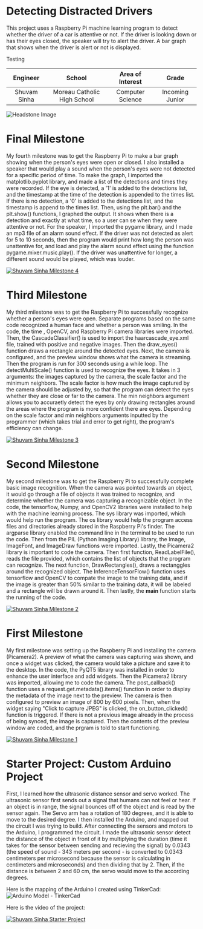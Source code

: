 ﻿# Detecting Distracted Drivers
 
This project uses a Raspberry Pi machine learning program to detect whether the driver of a car is attentive or not. If the driver is looking down or has their eyes closed, the speaker will try to alert the driver. A bar graph that shows when the driver is alert or not is displayed.

Testing

| **Engineer** | **School** | **Area of Interest** | **Grade** |
|:--:|:--:|:--:|:--:|
| Shuvam Sinha | Moreau Catholic High School | Computer Science | Incoming Junior

![Headstone Image](https://lh3.googleusercontent.com/pw/AM-JKLXQZU8QvJV9rAtq2BbXbuaYxf8qZCV4ncQU251ZyZJFHK20Bq_x2f0YFLaRgdEAiVJ9I6s7ESH9mFThj_BKtDviE-diiHyiSX73TIQUTpSs4AENXl9nicOyVBilNvOptstkM9RLaF_ECU4J06S_LEF7=w726-h725-no?authuser=0)


# Final Milestone

My fourth milestone was to get the Raspberry Pi to make a bar graph showing when the person's eyes were open or closed. I also installed a speaker that would play a sound when the person's eyes were not detected for a specific period of time. To make the graph, I imported the matplotlib.pyplot library, and made a list of the detections and times they were recorded. If the eye is detected, a '1' is added to the detections list, and the timestamp at the time of the detection is appended to the times list. If there is no detection, a '0' is added to the detections list, and the timestamp is append to the times list. Then, using the plt.bar() and the plt.show() functions, I graphed the output. It shows when there is a detection and exactly at what time, so a user can se when they were attentive or not. For the speaker, I imported the pygame library, and I made an mp3 file of an alarm sound effect. If the driver was not detected as alert for 5 to 10 seconds, then the program would print how long the person was unattentive for, and load and play the alarm sound effect using the function pygame.mixer.music.play(). If the driver was unattentive for longer, a different sound would be played, which was louder.

[![Shuvam Sinha Milestone 4](https://res.cloudinary.com/marcomontalbano/image/upload/v1657908310/video_to_markdown/images/youtube--_bK_aaiUl44-c05b58ac6eb4c4700831b2b3070cd403.jpg)](https://www.youtube.com/watch?v=_bK_aaiUl44 "Shuvam Sinha Milestone 4")

# Third Milestone

My third milestone was to get the Raspberry Pi to successfully recognize whether a person's eyes were open. Separate programs based on the same code recognized a human face and whether a person was smiling. In the code, the time , OpenCV, and Raspberry Pi camera libraries were imported. Then, the CascadeClassifier() is used to import the haarcascade_eye.xml file, trained with positive and negative images. Then the draw_eyes() function draws a rectangle around the detected eyes. Next, the camera is configured, and the preview window shows what the camera is streaming. Then the program is run for 300 seconds using a while loop. The detectMultiScale() function is used to recognize the eyes. It takes in 3 arguments: the images captured by the camera, the scale factor and the minimum neighbors. The scale factor is how much the image captured by the camera should be adjusted by, so that the program can detect the eyes whether they are close or far to the camera. The min neighbors argument allows you to accuraetly detect the eyes by only drawing rectangles around the areas where the program is more confident there are eyes. Depending on the scale factor and min neighbors arguments inputted by the programmer (which takes trial and error to get right), the program's efficiency can change.

[![Shuvam Sinha Milestone 3](https://res.cloudinary.com/marcomontalbano/image/upload/v1657300624/video_to_markdown/images/youtube--OeCpKrfmpYQ-c05b58ac6eb4c4700831b2b3070cd403.jpg)](https://www.youtube.com/watch?v=OeCpKrfmpYQ "Shuvam Sinha Milestone 3")

# Second Milestone

My second milestone was to get the Raspberry Pi to successfully complete basic image recognition. When the camera was pointed towards an object, it would go through a file of objects it was trained to recognize, and determine whether the camera was capturing a recognizable object. In the code, the tensorflow, Numpy, and OpenCV2 libraries were installed to help with the machine learning process. The sys library was imported, which would help run the program. The os library would help the program access files and directories already stored in the Raspberry Pi's finder. The argparse library enabled the command line in the terminal to be used to run the code. Then from the PIL (Python Imaging Library) library, the Image, ImageFont, and ImageDraw functions were imported. Lastly, the Picamera2 library is important to code the camera. Then first function, ReadLabelFile(), reads the file provided, which contains the list of objects that the program can recognize. The next function, DrawRectangles(), draws a rectanggles around the recognized object. The InferenceTensorFlow() function uses tensorflow and OpenCV to compate the image to the training data, and if the image is greater than 50% similar to the training data, it will be labeled and a rectangle will be drawn around it. Then lastly, the __main__ function starts the running of the code.

[![Shuvam Sinha Milestone 2](https://res.cloudinary.com/marcomontalbano/image/upload/v1656517374/video_to_markdown/images/youtube--MF82jj59V1g-c05b58ac6eb4c4700831b2b3070cd403.jpg)](https://www.youtube.com/watch?v=MF82jj59V1g "Shuvam Sinha Milestone 2")

# First Milestone
  
My first milestone was setting up the Raspberry Pi and installing the camera (Picamera2). A preview of what the camera was capturing was shown, and once a widget was clicked, the camera would take a picture and save it to the desktop. In the code, the PyQT5 library was installed in order to enhance the user interface and add widgets. Then the Picamera2 library was imported, allowing me to code the camera. The post_callback() function uses a request.get.metadata().items() function in order to display the metadata of the image next to the preview. The camera is then configured to preview an image of 800 by 600 pixels. Then, when the widget saying "Click to capture JPEG" is clicked, the on_button_clicked() function is triggered. If there is not a previous image already in the process of being synced, the image is captured. Then the contents of the preview window are coded, and the prgram is told to start functioning.

[![Shuvam Sinha Milestone 1](https://res.cloudinary.com/marcomontalbano/image/upload/v1655912377/video_to_markdown/images/youtube--sTCEz6GNhDo-c05b58ac6eb4c4700831b2b3070cd403.jpg)](https://www.youtube.com/watch?v=sTCEz6GNhDo "Shuvam Sinha Milestone 1")

# Starter Project: Custom Arduino Project

First, I learned how the ultrasonic distance sensor and servo worked. The ultrasonic sensor first sends out a signal that humans can not feel or hear. If an object is in range, the signal bounces off of the object and is read by the sensor again.  The Servo arm has a rotation of 180 degrees, and it is able to move to the desired degree. I then installed the Arduino, and mapped out the circuit I was trying to build. After connecting the sensors and motors to the Arduino, I programmed the circuit. I made the ultrasonic sensor detect the distance of the object in front of it by multiplying the duration (time it takes for the sensor between sending and recieving the signal) by 0.0343 (the speed of sound - 343 meters per second - is converted to 0.0343 centimeters per microsecond because the sensor is calculating in centimeters and microseconds) and then dividing that by 2. Then, if the distance is between 2 and 60 cm, the servo would move to the according degrees.

Here is the mapping of the Arduino I created using TinkerCad:
![Arduino Model - TinkerCad](https://user-images.githubusercontent.com/97251821/174340128-64b7c9a0-240e-44ee-bf98-838628f14f96.png)

Here is the video of the project:

[![Shuvam Sinha Starter Project](https://res.cloudinary.com/marcomontalbano/image/upload/v1655740323/video_to_markdown/images/youtube--fmgGCqnGbXc-c05b58ac6eb4c4700831b2b3070cd403.jpg)](https://www.youtube.com/watch?v=fmgGCqnGbXc "Shuvam Sinha Starter Project")
